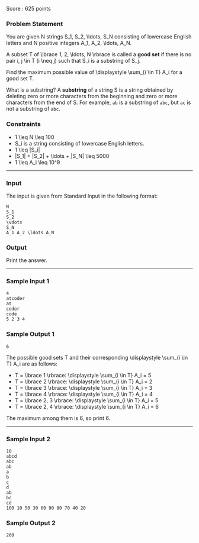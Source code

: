 Score : 625 points

### Problem Statement

You are given N strings S\_1, S\_2, \ldots, S\_N consisting of lowercase English letters and N positive integers A\_1, A\_2, \ldots, A\_N.

A subset T of \lbrace 1, 2, \ldots, N \rbrace is called a **good set** if there is no pair i, j \in T (i \neq j) such that S\_i is a substring of S\_j.

Find the maximum possible value of \displaystyle \sum\_{i \in T} A\_i for a good set T.

What is a substring?
A **substring** of a string S is a string obtained by deleting zero or more characters from the beginning and zero or more characters from the end of S.
For example, `ab` is a substring of `abc`, but `ac` is not a substring of `abc`.

### Constraints

* 1 \leq N \leq 100
* S\_i is a string consisting of lowercase English letters.
* 1 \leq |S\_i|
* |S\_1| + |S\_2| + \ldots + |S\_N| \leq 5000
* 1 \leq A\_i \leq 10^9

---

### Input

The input is given from Standard Input in the following format:

```
N
S_1
S_2
\vdots
S_N
A_1 A_2 \ldots A_N
```

### Output

Print the answer.

---

### Sample Input 1

```
4
atcoder
at
coder
code
5 2 3 4
```

### Sample Output 1

```
6
```

The possible good sets T and their corresponding \displaystyle \sum\_{i \in T} A\_i are as follows:

* T = \lbrace 1 \rbrace: \displaystyle \sum\_{i \in T} A\_i = 5
* T = \lbrace 2 \rbrace: \displaystyle \sum\_{i \in T} A\_i = 2
* T = \lbrace 3 \rbrace: \displaystyle \sum\_{i \in T} A\_i = 3
* T = \lbrace 4 \rbrace: \displaystyle \sum\_{i \in T} A\_i = 4
* T = \lbrace 2, 3 \rbrace: \displaystyle \sum\_{i \in T} A\_i = 5
* T = \lbrace 2, 4 \rbrace: \displaystyle \sum\_{i \in T} A\_i = 6

The maximum among them is 6, so print 6.

---

### Sample Input 2

```
10
abcd
abc
ab
a
b
c
d
ab
bc
cd
100 10 50 30 60 90 80 70 40 20
```

### Sample Output 2

```
260
```
